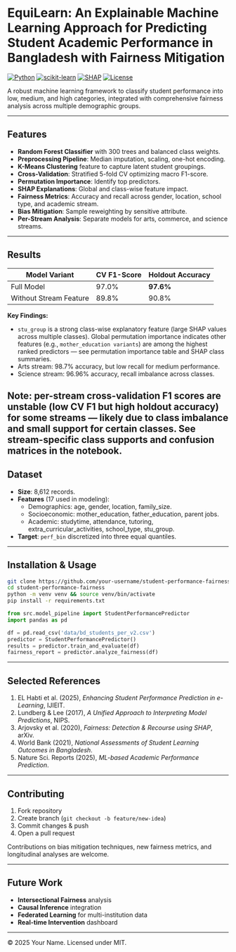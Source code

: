 # EquiLearn: An Explainable Machine Learning Approach for Predicting Student Academic Performance in Bangladesh with Fairness Mitigation

[![Python](https://img.shields.io/badge/python-3.12+-blue)](https://www.python.org/)
[![scikit-learn](https://img.shields.io/badge/scikit--learn-1.6+-orange)](https://scikit-learn.org/)
[![SHAP](https://img.shields.io/badge/SHAP-0.48+-green)](https://shap.readthedocs.io/)
[![License](https://img.shields.io/badge/license-MIT-blue)](LICENSE)

A robust machine learning framework to classify student performance into low, medium, and high categories, integrated with comprehensive fairness analysis across multiple demographic groups.

---

## Features

- **Random Forest Classifier** with 300 trees and balanced class weights.
- **Preprocessing Pipeline**: Median imputation, scaling, one-hot encoding.
- **K-Means Clustering** feature to capture latent student groupings.
- **Cross-Validation**: Stratified 5-fold CV optimizing macro F1-score.
- **Permutation Importance**: Identify top predictors.
- **SHAP Explanations**: Global and class-wise feature impact.
- **Fairness Metrics**: Accuracy and recall across gender, location, school type, and academic stream.
- **Bias Mitigation**: Sample reweighting by sensitive attribute.
- **Per-Stream Analysis**: Separate models for arts, commerce, and science streams.

---

## Results

| Model Variant          | CV F1-Score | Holdout Accuracy |
|------------------------|-------------|------------------|
| Full Model             | 97.0%       | **97.6%**        |
| Without Stream Feature | 89.8%       | 90.8%            |

**Key Findings:**  
- `stu_group` is a strong class-wise explanatory feature (large SHAP values across multiple classes). Global permutation importance indicates other features (e.g., `mother_education variants`) are among the highest ranked predictors — see permutation importance table and SHAP class summaries. 
- Arts stream: 98.7% accuracy, but low recall for medium performance.  
- Science stream: 96.96% accuracy, recall imbalance across classes.

**Note:** per-stream cross-validation F1 scores are unstable (low CV F1 but high holdout accuracy) for some streams — likely due to class imbalance and small support for certain classes. See stream-specific class supports and confusion matrices in the notebook.
---

## Dataset

- **Size**: 8,612 records.  
- **Features** (17 used in modeling):
  - Demographics: age, gender, location, family_size.  
  - Socioeconomic: mother_education, father_education, parent jobs.  
  - Academic: studytime, attendance, tutoring, extra_curricular_activities, school_type, stu_group.  
- **Target**: `perf_bin` discretized into three equal quantiles.

---

## Installation & Usage

```bash
git clone https://github.com/your-username/student-performance-fairness.git
cd student-performance-fairness
python -m venv venv && source venv/bin/activate
pip install -r requirements.txt
```

```python
from src.model_pipeline import StudentPerformancePredictor
import pandas as pd

df = pd.read_csv('data/bd_students_per_v2.csv')
predictor = StudentPerformancePredictor()
results = predictor.train_and_evaluate(df)
fairness_report = predictor.analyze_fairness(df)
```

---

## Selected References

1. EL Habti et al. (2025), _Enhancing Student Performance Prediction in e-Learning_, IJIEIT.  
2. Lundberg & Lee (2017), _A Unified Approach to Interpreting Model Predictions_, NIPS.  
3. Arjovsky et al. (2020), _Fairness: Detection & Recourse using SHAP_, arXiv.  
4. World Bank (2021), _National Assessments of Student Learning Outcomes in Bangladesh_.  
5. Nature Sci. Reports (2025), _ML-based Academic Performance Prediction_.

---

## Contributing

1. Fork repository  
2. Create branch (`git checkout -b feature/new-idea`)  
3. Commit changes & push  
4. Open a pull request

Contributions on bias mitigation techniques, new fairness metrics, and longitudinal analyses are welcome.

---

## Future Work

- **Intersectional Fairness** analysis  
- **Causal Inference** integration  
- **Federated Learning** for multi-institution data  
- **Real-time Intervention** dashboard

---

© 2025 Your Name. Licensed under MIT.
